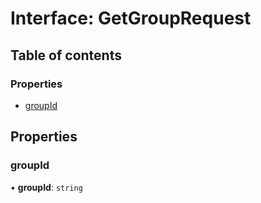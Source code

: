 # Interface: GetGroupRequest

## Table of contents

### Properties

- [groupId](GetGroupRequest.md#groupid)

## Properties

### groupId

• **groupId**: `string`
